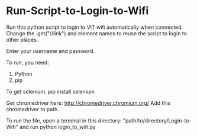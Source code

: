 # Run-Script-to-Login-to-Wifi
Run this python script to login to VIT wifi automatically when connected.
Change the .get("//link") and element names to reuse the script to login to other places.

Enter your username and password.

To run, you need:
1. Python
2. pip

To get selenium:
pip install selenium

Get chromedriver here:
http://chromedriver.chromium.org/
Add this chromedriver to path.

To run the file, open a terminal in this directory: "path/to/directory/Login-to-Wifi" and run python login_to_wifi.py
